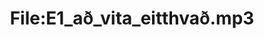 ---
title: File:E1_að_vita_eitthvað.mp3
recording of: að vita eitthvað
reading speed: slow
speaker: E
license: CC0
---